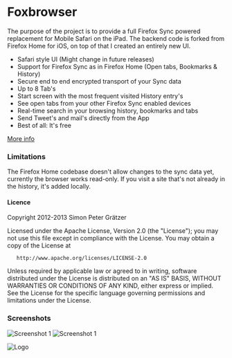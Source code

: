 # Foxbrowser

The purpose of the project is to provide a full Firefox Sync powered replacement for Mobile Safari on the iPad. 
The backend code is forked from Firefox Home for iOS, on top of that I created an entirely new UI.

- Safari style UI (Might change in future releases)
- Support for Firefox Sync as in Firefox Home (Open tabs, Bookmarks & History)
- Secure end to end encrypted transport of your Sync data
- Up to 8 Tab's
- Start screen with the most frequent visited History entry's
- See open tabs from your other Firefox Sync enabled devices
- Real-time search in your browsing history, bookmarks and tabs
- Send Tweet's and mail's directly from the App
- Best of all: It's free

[More info](http://git.graetzer.org/Foxbrowser/)

### Limitations
The Firefox Home codebase doesn't allow changes to the sync data yet, currently the browser works read-only.
If you visit a site that's not already in the history, it's added locally.

#### Licence
   Copyright 2012-2013 Simon Peter Grätzer

   Licensed under the Apache License, Version 2.0 (the "License");
   you may not use this file except in compliance with the License.
   You may obtain a copy of the License at

       http://www.apache.org/licenses/LICENSE-2.0

   Unless required by applicable law or agreed to in writing, software
   distributed under the License is distributed on an "AS IS" BASIS,
   WITHOUT WARRANTIES OR CONDITIONS OF ANY KIND, either express or implied.
   See the License for the specific language governing permissions and
   limitations under the License.

### Screenshots

![Screenshot 1](http://graetzer.org/wp-content/uploads/2012/08/foxbrowser_screen1.png)
![Screenshot 1](http://graetzer.org/wp-content/uploads/2012/08/foxbrowser_screen2.png)

![Logo](https://raw.github.com/graetzer/Foxbrowser/master/Weave/Images/logo@2x.png)
